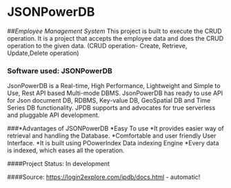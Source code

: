 # JSONPowerDB


##*Employee Management System*
    This project is built to execute the CRUD operation. It is a project that accepts the employee data and does the CRUD operation to the given data.
(CRUD operation- Create, Retrieve, Update,Delete operation)


### Software used: JSONPowerDB
  JsonPowerDB is a Real-time, High Performance, Lightweight and Simple to Use, Rest API based Multi-mode DBMS. JsonPowerDB has ready to use API for Json document DB, RDBMS, Key-value DB, GeoSpatial DB and Time Series DB functionality. JPDB supports and advocates for true serverless and pluggable API development.
  
###*Advantages of JSONPowerDB
       *Easy To use
       *It provides easier way of retrieval and handling the Database.
       *Comfortable and user friendly User Interface.
       *It is built using POowerIndex Data indexing Engine
       *Every data is indexed, which eases all the operation.
       
####Project Status: In development

####Source: https://login2explore.com/jpdb/docs.html - automatic!
       
       
       
      
